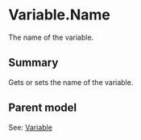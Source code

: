 # Variable.Name

The name of the variable.

## Summary

Gets or sets the name of the variable.

## Parent model

See: [Variable](Variable.md)